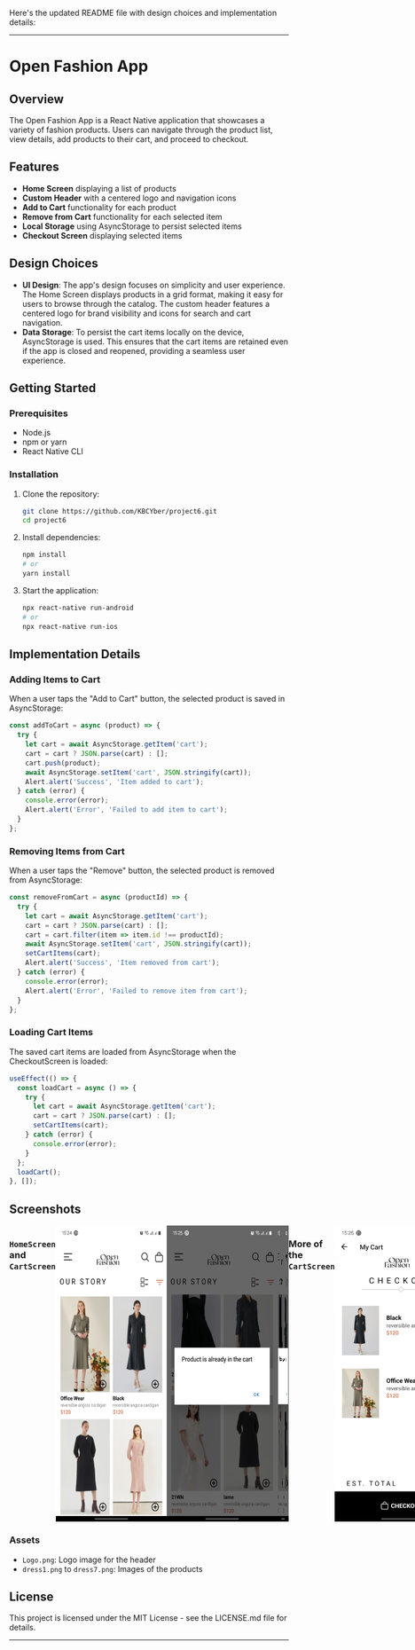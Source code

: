 Here's the updated README file with design choices and implementation details:

---

# Open Fashion App

## Overview

The Open Fashion App is a React Native application that showcases a variety of fashion products. Users can navigate through the product list, view details, add products to their cart, and proceed to checkout.

## Features

- **Home Screen** displaying a list of products
- **Custom Header** with a centered logo and navigation icons
- **Add to Cart** functionality for each product
- **Remove from Cart** functionality for each selected item
- **Local Storage** using AsyncStorage to persist selected items
- **Checkout Screen** displaying selected items

## Design Choices

- **UI Design**: The app's design focuses on simplicity and user experience. The Home Screen displays products in a grid format, making it easy for users to browse through the catalog. The custom header features a centered logo for brand visibility and icons for search and cart navigation.
- **Data Storage**: To persist the cart items locally on the device, AsyncStorage is used. This ensures that the cart items are retained even if the app is closed and reopened, providing a seamless user experience.

## Getting Started

### Prerequisites

- Node.js
- npm or yarn
- React Native CLI

### Installation

1. Clone the repository:

   ```bash
   git clone https://github.com/KBCYber/project6.git
   cd project6
   ```

2. Install dependencies:

   ```bash
   npm install
   # or
   yarn install
   ```

3. Start the application:

   ```bash
   npx react-native run-android
   # or
   npx react-native run-ios
   ```

## Implementation Details

### Adding Items to Cart

When a user taps the "Add to Cart" button, the selected product is saved in AsyncStorage:

```javascript
const addToCart = async (product) => {
  try {
    let cart = await AsyncStorage.getItem('cart');
    cart = cart ? JSON.parse(cart) : [];
    cart.push(product);
    await AsyncStorage.setItem('cart', JSON.stringify(cart));
    Alert.alert('Success', 'Item added to cart');
  } catch (error) {
    console.error(error);
    Alert.alert('Error', 'Failed to add item to cart');
  }
};
```

### Removing Items from Cart

When a user taps the "Remove" button, the selected product is removed from AsyncStorage:

```javascript
const removeFromCart = async (productId) => {
  try {
    let cart = await AsyncStorage.getItem('cart');
    cart = cart ? JSON.parse(cart) : [];
    cart = cart.filter(item => item.id !== productId);
    await AsyncStorage.setItem('cart', JSON.stringify(cart));
    setCartItems(cart);
    Alert.alert('Success', 'Item removed from cart');
  } catch (error) {
    console.error(error);
    Alert.alert('Error', 'Failed to remove item from cart');
  }
};
```

### Loading Cart Items

The saved cart items are loaded from AsyncStorage when the CheckoutScreen is loaded:

```javascript
useEffect(() => {
  const loadCart = async () => {
    try {
      let cart = await AsyncStorage.getItem('cart');
      cart = cart ? JSON.parse(cart) : [];
      setCartItems(cart);
    } catch (error) {
      console.error(error);
    }
  };
  loadCart();
}, []);
```

## Screenshots

<div style="display: flex; justify-content: space-around;">

### `HomeScreen` and `CartScreen`

   <img src="./project6/assets/Screenshots/shot.png" alt="HomeScreen" width="200"/>
   <img src="./project6/assets/Screenshots/shot1.png" alt="HomeScreen" width="200"/>
   <img src="./project6/assets/Screenshots/shot2.png" alt="HomeScreen" width="20
   0"/>

### More of the `CartScreen`
  <img src="./project6/assets/Screenshots/shot3.png" alt="CartScreen" width="240"/>
  <img src="./project6/assets/Screenshots/shot4.png" alt="CartScreen" width="240"/>

### More
  <img src="./project6/assets/Screenshots/Shot6.png" alt="CartScreen" width="240"/>
  <img src="./project6/assets/Screenshots/Shot6.png" alt="CartScreen" width="240"/>
  <img src="./project6/assets/Screenshots/Shot6.png" alt="CartScreen" width="240"/>
  <img src="./project6/assets/Screenshots/shot5.png" alt="CartScreen" width="240"/>
</div>

### Assets

- `Logo.png`: Logo image for the header
- `dress1.png` to `dress7.png`: Images of the products

## License

This project is licensed under the MIT License - see the LICENSE.md file for details.

---

